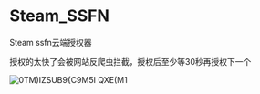 # Steam_SSFN

Steam ssfn云端授权器

授权的太快了会被网站反爬虫拦截，授权后至少等30秒再授权下一个

![0TM)IZSUB9{C9M5I QXE(M1](https://user-images.githubusercontent.com/65479796/209602626-d93b8aae-ee5e-4c69-b311-23323b669c2f.png)

